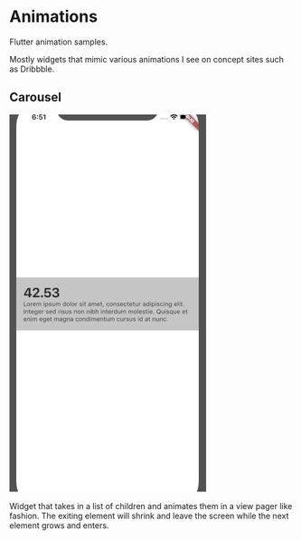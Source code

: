 # Animations

Flutter animation samples.

Mostly widgets that mimic various animations I see on concept sites such as Dribbble.

## Carousel

![](carousel.gif)

Widget that takes in a list of children and animates them in a view pager like fashion. The exiting element 
will shrink and leave the screen while the next element grows and enters.
